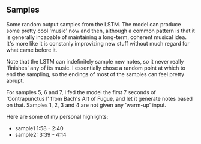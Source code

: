 ## Samples
Some random output samples from the LSTM. The model can produce some pretty cool 'music' now and then, although a common pattern is that it is generally incapable of maintaining a long-term, coherent musical idea. It's more like it is constanly improvizing new stuff without much regard for what came before it. 

Note that the LSTM can indefinitely sample new notes, so it never really 'finishes' any of its music. I essentially chose a random point at which to end the sampling, so the endings of most of the samples can feel pretty abrupt.

For samples 5, 6 and 7, I fed the model the first 7 seconds of 'Contrapunctus I' from Bach's Art of Fugue, and let it generate notes based on that. Samples 1, 2, 3 and 4 are not given any 'warm-up' input.

Here are some of my personal highlights:
- sample1 1:58 - 2:40
- sample2: 3:39 - 4:14